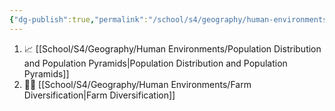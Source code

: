 ```yaml
---
{"dg-publish":true,"permalink":"/school/s4/geography/human-environments/human-environments/","dgHomeLink":true,"dgPassFrontmatter":false}
---
```



1. 📈 [[School/S4/Geography/Human Environments/Population Distribution and Population Pyramids|Population Distribution and Population Pyramids]]
2. 🧑‍🌾 [[School/S4/Geography/Human Environments/Farm Diversification|Farm Diversification]]
